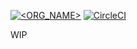 [![<ORG_NAME>](https://circleci.com/<VCS>/<ORG_NAME>/<PROJECT_NAME>.svg?style=svg)](LINK)
[![CircleCI](https://circleci.com/gh/elderfd/genedrop_rust/tree/master.svg?style=svg)](https://circleci.com/gh/elderfd/genedrop_rust/tree/master)

WIP
